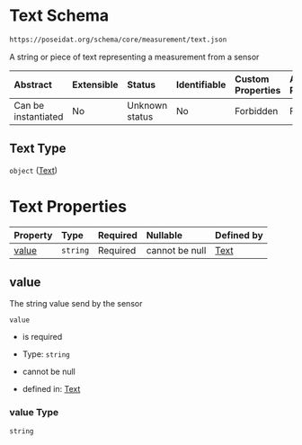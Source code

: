 # Text Schema

```txt
https://poseidat.org/schema/core/measurement/text.json
```

A string or piece of text representing a measurement from a sensor

| Abstract            | Extensible | Status         | Identifiable | Custom Properties | Additional Properties | Access Restrictions | Defined In                                                             |
| :------------------ | :--------- | :------------- | :----------- | :---------------- | :-------------------- | :------------------ | :--------------------------------------------------------------------- |
| Can be instantiated | No         | Unknown status | No           | Forbidden         | Forbidden             | none                | [text.json](schemas/core/measurement/text.json "open original schema") |

## Text Type

`object` ([Text](text.md))

# Text Properties

| Property        | Type     | Required | Nullable       | Defined by                                                                                                  |
| :-------------- | :------- | :------- | :------------- | :---------------------------------------------------------------------------------------------------------- |
| [value](#value) | `string` | Required | cannot be null | [Text](text-properties-value.md "https://poseidat.org/schema/core/measurement/text.json#/properties/value") |

## value

The string value send by the sensor

`value`

*   is required

*   Type: `string`

*   cannot be null

*   defined in: [Text](text-properties-value.md "https://poseidat.org/schema/core/measurement/text.json#/properties/value")

### value Type

`string`
